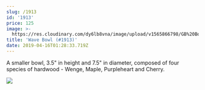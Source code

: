 ```yaml
---
slug: /1913
id: '1913'
price: 125
image: >-
  https://res.cloudinary.com/dy6lb8vna/image/upload/v1565866798/GB%20Bowlworks%20Gallery/1913a.jpg
title: 'Wave Bowl (#1913)'
date: 2019-04-16T01:28:33.719Z
---
```

A smaller bowl, 3.5" in height and 7.5" in diameter, composed of four species of hardwood - Wenge, Maple, Purpleheart and Cherry.  

![](https://res.cloudinary.com/dy6lb8vna/image/upload/v1565867284/GB%20Bowlworks%20Gallery/1913b.jpg)
